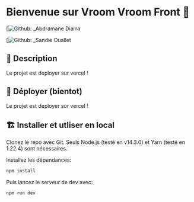 # Bienvenue sur Vroom Vroom Front 👋
[![Github: \_Abdramane Diarra ](https://github.com/AbdeDev)

[![Github: \_Sandie Ouallet ](https://github.com/Ouallet-Sandie)


## 📝 Description 

Le projet est deployer sur vercel !

## 🚀 Déployer (bientot)

Le projet est deployer sur vercel !


## 🏗 Installer et utliser en local

Clonez le repo avec Git. Seuls Node.js (testé en v14.3.0) et Yarn (testé en 1.22.4) sont nécessaires.

Installez les dépendances:

```sh
npm install
```

Puis lancez le serveur de dev avec:

```sh
npm run dev
```
